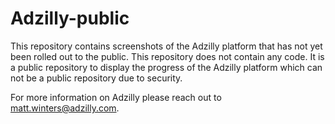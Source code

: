 # Adzilly-public
This repository contains screenshots of the Adzilly platform that has not yet been rolled out to the public. This repository does not contain any code. It is a public repository to display the progress of the Adzilly platform which can not be a public repository due to security.

For more information on Adzilly please reach out to matt.winters@adzilly.com.

